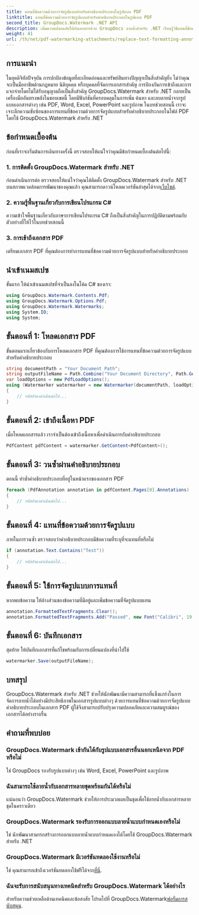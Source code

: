 ```yaml
---
title: แทนที่ข้อความด้วยการจัดรูปแบบสำหรับคำอธิบายประกอบในรูปแบบ PDF
linktitle: แทนที่ข้อความด้วยการจัดรูปแบบสำหรับคำอธิบายประกอบในรูปแบบ PDF
second_title: GroupDocs.Watermark .NET API
description: เพิ่มความปลอดภัยให้กับเอกสารด้วย GroupDocs ลายน้ำสำหรับ .NET เรียนรู้วิธีแทนที่ข้อความด้วยการจัดรูปแบบคำอธิบายประกอบในไฟล์ PDF ได้อย่างง่ายดาย
weight: 41
url: /th/net/pdf-watermarking-attachments/replace-text-formatting-annotation-pdf/
---
```

## การแนะนำ
ในยุคดิจิทัลปัจจุบัน การปกป้องข้อมูลที่ละเอียดอ่อนและทรัพย์สินทางปัญญาเป็นสิ่งสำคัญยิ่ง ไม่ว่าคุณจะเป็นมืออาชีพด้านกฎหมาย นิติบุคคล หรือบุคคลที่จัดการเอกสารสำคัญ การป้องกันการเข้าถึงและการแจกจ่ายโดยไม่ได้รับอนุญาตถือเป็นสิ่งสำคัญ GroupDocs.Watermark สำหรับ .NET กลายเป็นเครื่องมืออันทรงพลังในขอบเขตนี้ โดยมีฟังก์ชันที่ครอบคลุมในการเพิ่ม ค้นหา และลบลายน้ำจากรูปแบบเอกสารต่างๆ เช่น PDF, Word, Excel, PowerPoint และรูปภาพ ในบทช่วยสอนนี้ เราจะเจาะลึกความซับซ้อนของการแทนที่ข้อความด้วยการจัดรูปแบบสำหรับคำอธิบายประกอบในไฟล์ PDF โดยใช้ GroupDocs.Watermark สำหรับ .NET
## ข้อกำหนดเบื้องต้น
ก่อนที่เราจะเริ่มต้นการเดินทางครั้งนี้ ตรวจสอบให้แน่ใจว่าคุณมีข้อกำหนดเบื้องต้นต่อไปนี้:
### 1. การติดตั้ง GroupDocs.Watermark สำหรับ .NET
 ก่อนดำเนินการต่อ ตรวจสอบให้แน่ใจว่าคุณได้ติดตั้ง GroupDocs.Watermark สำหรับ .NET บนสภาพแวดล้อมการพัฒนาของคุณแล้ว คุณสามารถดาวน์โหลดเวอร์ชันล่าสุดได้จาก[เว็บไซต์](https://releases.groupdocs.com/Watermark/net/).
### 2. ความรู้พื้นฐานเกี่ยวกับการเขียนโปรแกรม C#
ความเข้าใจพื้นฐานเกี่ยวกับภาษาการเขียนโปรแกรม C# ถือเป็นสิ่งสำคัญในการปฏิบัติตามพร้อมกับตัวอย่างที่ให้ไว้ในบทช่วยสอนนี้
### 3. การเข้าถึงเอกสาร PDF
เตรียมเอกสาร PDF ที่คุณต้องการทำการแทนที่ข้อความด้วยการจัดรูปแบบสำหรับคำอธิบายประกอบ

## นำเข้าเนมสเปซ
ขั้นแรก ให้นำเข้าเนมสเปซที่จำเป็นลงในโค้ด C# ของเรา:
```csharp
using GroupDocs.Watermark.Contents.Pdf;
using GroupDocs.Watermark.Options.Pdf;
using GroupDocs.Watermark.Watermarks;
using System.IO;
using System;
```
## ขั้นตอนที่ 1: โหลดเอกสาร PDF
ขั้นตอนแรกเกี่ยวข้องกับการโหลดเอกสาร PDF ที่คุณต้องการใช้การแทนที่ข้อความด้วยการจัดรูปแบบสำหรับคำอธิบายประกอบ
```csharp
string documentPath = "Your Document Path";
string outputFileName = Path.Combine("Your Document Directory", Path.GetFileName(documentPath));
var loadOptions = new PdfLoadOptions();
using (Watermarker watermarker = new Watermarker(documentPath, loadOptions))
{
    // รหัสยังคงดำเนินต่อไป...
}
```
## ขั้นตอนที่ 2: เข้าถึงเนื้อหา PDF
เมื่อโหลดเอกสารแล้ว เราจำเป็นต้องเข้าถึงเนื้อหาเพื่อดำเนินการกับคำอธิบายประกอบ
```csharp
PdfContent pdfContent = watermarker.GetContent<PdfContent>();
```
## ขั้นตอนที่ 3: วนซ้ำผ่านคำอธิบายประกอบ
ตอนนี้ ทำซ้ำคำอธิบายประกอบที่อยู่ในหน้าแรกของเอกสาร PDF
```csharp
foreach (PdfAnnotation annotation in pdfContent.Pages[0].Annotations)
{
    // รหัสยังคงดำเนินต่อไป...
}
```
## ขั้นตอนที่ 4: แทนที่ข้อความด้วยการจัดรูปแบบ
ภายในการวนซ้ำ ตรวจสอบว่าคำอธิบายประกอบมีข้อความที่ระบุที่จะแทนที่หรือไม่
```csharp
if (annotation.Text.Contains("Test"))
{
    // รหัสยังคงดำเนินต่อไป...
}
```
## ขั้นตอนที่ 5: ใช้การจัดรูปแบบการแทนที่
หากพบข้อความ ให้ล้างส่วนของข้อความที่มีอยู่และเพิ่มข้อความที่จัดรูปแบบแทน
```csharp
annotation.FormattedTextFragments.Clear();
annotation.FormattedTextFragments.Add("Passed", new Font("Calibri", 19, FontStyle.Bold), Color.Red, Color.Aqua);
```
## ขั้นตอนที่ 6: บันทึกเอกสาร
สุดท้าย ให้บันทึกเอกสารที่แก้ไขพร้อมกับการเปลี่ยนแปลงที่นำไปใช้
```csharp
watermarker.Save(outputFileName);
```

## บทสรุป
GroupDocs.Watermark สำหรับ .NET ช่วยให้นักพัฒนามีความสามารถที่แข็งแกร่งในการจัดการลายน้ำได้อย่างมีประสิทธิภาพในเอกสารรูปแบบต่างๆ ด้วยการแทนที่ข้อความด้วยการจัดรูปแบบคำอธิบายประกอบในเอกสาร PDF ผู้ใช้จึงสามารถปรับปรุงความปลอดภัยและความสมบูรณ์ของเอกสารได้อย่างราบรื่น
## คำถามที่พบบ่อย
### GroupDocs.Watermark เข้ากันได้กับรูปแบบเอกสารอื่นนอกเหนือจาก PDF หรือไม่
ใช่ GroupDocs รองรับรูปแบบต่างๆ เช่น Word, Excel, PowerPoint และรูปภาพ
### ฉันสามารถใช้ลายน้ำกับเอกสารหลายชุดพร้อมกันได้หรือไม่
แน่นอนว่า GroupDocs.Watermark ช่วยให้การประมวลผลเป็นชุดเพื่อใช้ลายน้ำกับเอกสารหลายชุดในคราวเดียว
### GroupDocs.Watermark รองรับการออกแบบลายน้ำแบบกำหนดเองหรือไม่
ใช่ นักพัฒนาสามารถสร้างการออกแบบลายน้ำแบบกำหนดเองได้โดยใช้ GroupDocs.Watermark สำหรับ .NET
### GroupDocs.Watermark มีเวอร์ชันทดลองใช้งานหรือไม่
 ใช่ คุณสามารถเข้าถึงเวอร์ชันทดลองใช้ฟรีได้จาก[ที่นี่](https://releases.groupdocs.com/).
### ฉันจะรับการสนับสนุนทางเทคนิคสำหรับ GroupDocs.Watermark ได้อย่างไร
 สำหรับความช่วยเหลือด้านเทคนิคและข้อสงสัย โปรดไปที่ GroupDocs.Watermark[ฟอรั่มการสนับสนุน](https://forum.groupdocs.com/c/watermark/19).